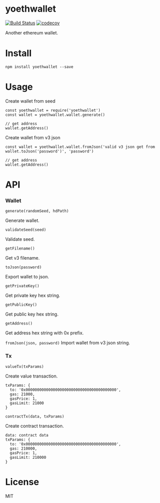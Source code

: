 # yoethwallet
[![Build Status](https://travis-ci.org/sc0Vu/yoethwallet.svg?branch=master)](https://travis-ci.org/sc0Vu/yoethwallet)
[![codecov](https://codecov.io/gh/sc0Vu/yoethwallet/branch/master/graph/badge.svg)](https://codecov.io/gh/sc0Vu/yoethwallet)

Another ethereum wallet.

# Install

```
npm install yoethwallet --save
```

# Usage

Create wallet from seed

```
const yoethwallet = require('yoethwallet')
const wallet = yoethwallet.wallet.generate()

// get address
wallet.getAddress()
```

Create wallet from v3 json

```
const wallet = yoethwallet.wallet.fromJson('valid v3 json get from wallet.toJson('password')', 'password')

// get address
wallet.getAddress()
```

# API

### Wallet

`generate(randomSeed, hdPath)`

Generate wallet.

`validateSeed(seed)`

Validate seed.

`getFilename()`

Get v3 filename.

`toJson(password)`

Export wallet to json.

`getPrivateKey()`

Get private key hex string.

`getPublicKey()`

Get public key hex string.

`getAddress()`

Get address hex string with 0x prefix.

`fromJson(json, password)`
Import wallet from v3 json string.

### Tx

`valueTx(txParams)`

Create value transaction.

```
txParams: {
  to: '0x0000000000000000000000000000000000000000',
  gas: 21000,
  gasPrice: 1,
  gasLimit: 21000
}
```

`contractTx(data, txParams)`

Create contract transaction.

```
data: contract data
txParams: {
  to: '0x0000000000000000000000000000000000000000',
  gas: 210000,
  gasPrice: 1,
  gasLimit: 210000
}
```

# License

MIT
